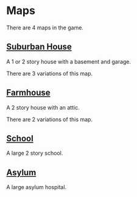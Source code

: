 # Maps

There are 4 maps in the game.

## [Suburban House](./suburban-house)

A 1 or 2 story house with a basement and garage.

There are 3 variations of this map.

## [Farmhouse](./farmhouse)

A 2 story house with an attic.

There are 2 variations of this map.

## [School](./school)

A large 2 story school.

## [Asylum](./asylum)

A large asylum hospital.
